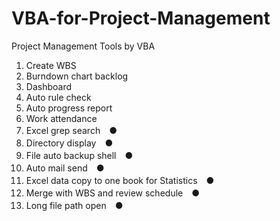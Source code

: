 # VBA-for-Project-Management
Project Management Tools by VBA

1. Create WBS
2. Burndown chart backlog
3. Dashboard
4. Auto rule check
5. Auto progress report
6. Work attendance
7. Excel grep search　●
8. Directory display　●
9. File auto backup shell　●
10. Auto mail send　●
11. Excel data copy to one book for Statistics　●
12. Merge with WBS and review schedule　●
13. Long file path open　●
